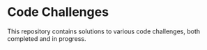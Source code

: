 # Code Challenges

This repository contains solutions to various code challenges, both completed and in progress.
